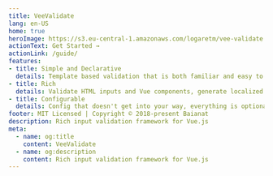 ```yaml
---
title: VeeValidate
lang: en-US
home: true
heroImage: https://s3.eu-central-1.amazonaws.com/logaretm/vee-validate.svg
actionText: Get Started →
actionLink: /guide/
features:
- title: Simple and Declarative
  details: Template based validation that is both familiar and easy to setup.
- title: Rich
  details: Validate HTML inputs and Vue components, generate localized errors, Extendable, We have it all.
- title: Configurable
  details: Config that doesn't get into your way, everything is optional.
footer: MIT Licensed | Copyright © 2018-present Baianat
description: Rich input validation framework for Vue.js
meta:
  - name: og:title
    content: VeeValidate
  - name: og:description
    content: Rich input validation framework for Vue.js
---
```

